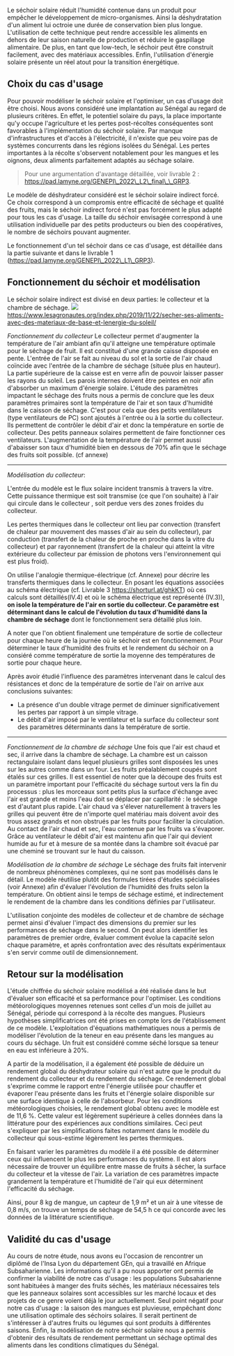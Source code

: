 Le séchoir solaire réduit l'humidité contenue dans un produit pour
empêcher le développement de micro-organismes. Ainsi la déshydratation
d'un aliment lui octroie une durée de conservation bien plus longue.
L'utilisation de cette technique peut rendre accessible les aliments en
dehors de leur saison naturelle de production et réduire le gaspillage
alimentaire. De plus, en tant que low-tech, le séchoir peut être
construit facilement, avec des matériaux accessibles. Enfin,
l\'utilisation d'énergie solaire présente un réel atout pour la
transition énergétique.

Choix du cas d\'usage
---------------------

Pour pouvoir modéliser le séchoir solaire et l\'optimiser, un cas
d\'usage doit être choisi. Nous avons considéré une implantation au
Sénégal au regard de plusieurs critères. En effet, le potentiel solaire
du pays, la place importante qu\'y occupe l\'agriculture et les pertes
post-récoltes conséquentes sont favorables à l\'implémentation du
séchoir solaire. Par manque d\'infrastructures et d\'accès à
l\'électricité, il n\'existe que peu voire pas de systèmes concurrents
dans les régions isolées du Sénégal. Les pertes importantes à la récolte
s\'observent notablement pour les mangues et les oignons, deux aliments
parfaitement adaptés au séchage solaire.

> Pour une argumentation d\'avantage détaillée, voir livrable 2 :
> https://pad.lamyne.org/GENEPI\_2022\_L2\_final\_\_GRP3.

Le modèle de déshydrateur considéré est le séchoir solaire indirect
forcé. Ce choix correspond à un compromis entre efficacité de séchage et
qualité des fruits, mais le séchoir indirect forcé n\'est pas forcément
le plus adapté pour tous les cas d\'usage. La taille du séchoir
envisagée correspond à une utilisation individuelle par des petits
producteurs ou bien des coopératives, le nombre de séchoirs pouvant
augmenter.

Le fonctionnement d\'un tel séchoir dans ce cas d\'usage, est détaillée
dans la partie suivante et dans le livrable 1
(https://pad.lamyne.org/GENEPI\_2022\_L1\_GRP3).

Fonctionnement du séchoir et modélisation
-----------------------------------------

Le séchoir solaire indirect est divisé en deux parties: le collecteur et
la chambre de séchage.
![](https://hot-objects.liiib.re/pad-lamyne-org/uploads/1c4568f1-4c6d-443e-9ad8-4a53fbb5f500.png)
https://www.lesagronautes.org/index.php/2019/11/22/secher-ses-aliments-avec-des-materiaux-de-base-et-lenergie-du-soleil/

*Fonctionnement du collecteur* Le collecteur permet d\'augmenter la
température de l\'air ambiant afin qu\'il atteigne une température
optimale pour le séchage de fruit. Il est constitué d\'une grande caisse
disposée en pente. L\'entrée de l\'air se fait au niveau du sol et la
sortie de l\'air chaud coïncide avec l\'entrée de la chambre de séchage
(située plus en hauteur). La partie supérieure de la caisse est en verre
afin de pouvoir laisser passer les rayons du soleil. Les parois internes
doivent être peintes en noir afin d\'absorber un maximum d\'énergie
solaire. L\'étude des paramètres impactant le séchage des fruits nous a
permis de conclure que les deux paramètres primaires sont la température
de l\'air et son taux d\'humidité dans le caisson de séchage. C\'est
pour cela que des petits ventilateurs (type ventilateurs de PC) sont
ajoutés à l\'entrée ou à la sortie du collecteur. Ils permettent de
contrôler le débit d\'air et donc la température en sortie de
collecteur. Des petits panneaux solaires permettent de faire fonctionner
ces ventilateurs. L\'augmentation de la température de l\'air permet
aussi d\'abaisser son taux d\'humidité bien en dessous de 70% afin que
le séchage des fruits soit possible. (cf annexe)

------------------------------------------------------------------------

*Modélisation du collecteur*:

L\'entrée du modèle est le flux solaire incident transmis à travers la
vitre. Cette puissance thermique est soit transmise (ce que l\'on
souhaite) à l\'air qui circule dans le collecteur , soit perdue vers des
zones froides du collecteur.

Les pertes thermiques dans le collecteur ont lieu par convection
(transfert de chaleur par mouvement des masses d\'air au sein du
collecteur), par conduction (transfert de la chaleur de proche en proche
dans la vitre du collecteur) et par rayonnement (transfert de la chaleur
qui atteint la vitre extérieure du collecteur par émission de photons
vers l\'environnement qui est plus froid).

On utilise l\'analogie thermique-électrique (cf. Annexe) pour décrire
les transferts thermiques dans le collecteur. En posant les équations
associées au schéma électrique (cf. Livrable 3
https://shorturl.at/ghkKT) où ces calculs sont détaillés(IV.4) et où le
schéma électrique est représenté (IV.3)), **on isole la température de
l\'air en sortie du collecteur. Ce paramètre est déterminant dans le
calcul de l\'évolution du taux d\'humidité dans la chambre de séchage**
dont le fonctionnement sera détaillé plus loin.

A noter que l\'on obtient finalement une température de sortie de
collecteur pour chaque heure de la journée où le séchoir est en
fonctionnement. Pour déterminer le taux d\'humidité des fruits et le
rendement du séchoir on a consiéré comme température de sortie la
moyenne des températures de sortie pour chaque heure.

Après avoir étudié l\'influence des paramètres intervenant dans le
calcul des résistances et donc de la température de sortie de l\'air on
arrive aux conclusions suivantes:

-   La présence d\'un double vitrage permet de diminuer
    significativement les pertes par rapport à un simple vitrage.
-   Le débit d\'air imposé par le ventilateur et la surface du
    collecteur sont des paramètres déterminants dans la température de
    sortie.

------------------------------------------------------------------------

*Fonctionnement de la chambre de séchage* Une fois que l\'air est chaud
et sec, il arrive dans la chambre de séchage. La chambre est un caisson
rectangulaire isolant dans lequel plusieurs grilles sont disposées les
unes sur les autres comme dans un four. Les fruits préalablement coupés
sont étalés sur ces grilles. Il est essentiel de noter que la découpe
des fruits est un paramètre important pour l\'efficacité du séchage
surtout vers la fin du processus : plus les morceaux sont petits plus la
surface d\'échange avec l\'air est grande et moins l\'eau doit se
déplacer par capillarité : le séchage est d\'autant plus rapide. L\'air
chaud va s\'élever naturellement à travers les grilles qui peuvent être
de n\'importe quel matériau mais doivent avoir des trous assez grands et
non obstrués par les fruits pour faciliter la circulation. Au contact de
l\'air chaud et sec, l\'eau contenue par les fruits va s\'évaporer.
Grâce au ventilateur le débit d\'air est maintenu afin que l\'air qui
devient humide au fur et à mesure de sa montée dans la chambre soit
évacué par une cheminé se trouvant sur le haut du caisson.

*Modélisation de la chambre de séchage* Le séchage des fruits fait
intervenir de nombreux phénomènes complexes, qui ne sont pas modélisés
dans le détail. Le modèle réutilise plutôt des formules tirées d\'études
spécialisées (voir Annexe) afin d\'évaluer l\'évolution de l\'humidité
des fruits selon la température. On obtient ainsi le temps de séchage
estimé, et indirectement le rendement de la chambre dans les conditions
définies par l\'utilisateur.

L\'utilisation conjointe des modèles de collecteur et de chambre de
séchage permet ainsi d\'évaluer l\'impact des dimensions du premier sur
les performances de séchage dans le second. On peut alors identifier les
paramètres de premier ordre, évaluer comment évolue la capacité selon
chaque paramètre, et après confrontation avec des résultats
expérimentaux s\'en servir comme outil de dimensionnement.

Retour sur la modélisation
--------------------------

L\'étude chiffrée du séchoir solaire modélisé a été réalisée dans le but
d\'évaluer son efficacité et sa performance pour l\'optimiser. Les
conditions météorologiques moyennes retenues sont celles d\'un mois de
juillet au Sénégal, période qui correspond à la récolte des mangues.
Plusieurs hypothèses simplificatrices ont été prises en compte lors de
l\'établissement de ce modèle. L\'exploitation d\'équations
mathématiques nous a permis de modéliser l\'évolution de la teneur en
eau présente dans les mangues au cours du séchage. Un fruit est
considéré comme séché lorsque sa teneur en eau est inférieure à 20%.

A partir de la modélisation, il a également été possible de déduire un
rendement global du déshydrateur solaire qui n\'est autre que le produit
du rendement du collecteur et du rendement du séchage. Ce rendement
global s\'exprime comme le rapport entre l\'énergie utilisée pour
chauffer et évaporer l\'eau présente dans les fruits et l\'énergie
solaire disponible sur une surface identique à celle de l\'absorbeur.
Pour les conditions météorologiques choisies, le rendement global obtenu
avec le modèle est de 11,6 %. Cette valeur est légèrement supérieure à
celles données dans la littérature pour des expériences aux conditions
similaires. Ceci peut s\'expliquer par les simplifications faites
notamment dans le modèle du collecteur qui sous-estime légèrement les
pertes thermiques.

En faisant varier les paramètres du modèle il a été possible de
déterminer ceux qui influencent le plus les performances du système. Il
est alors nécessaire de trouver un équilibre entre masse de fruits à
sécher, la surface du collecteur et la vitesse de l\'air. La variation
de ces paramètres impacte grandement la température et l\'humidité de
l\'air qui eux déterminent l\'efficacité du séchage.

Ainsi, pour 8 kg de mangue, un capteur de 1,9 m² et un air à une vitesse
de 0,8 m/s, on trouve un temps de séchage de 54,5 h ce qui concorde avec
les données de la littérature scientifique.

Validité du cas d\'usage
------------------------

Au cours de notre étude, nous avons eu l\'occasion de rencontrer un
diplômé de l\'Insa Lyon du département GEn, qui a travaillé en Afrique
Subsaharienne. Les informations qu\'il a pu nous apporter ont permis de
confirmer la viabilité de notre cas d\'usage : les populations
Subsaharienne sont habituées à manger des fruits séchés, les matériaux
nécessaires tels que les panneaux solaires sont accessibles sur les
marché locaux et des projets de ce genre voient déjà le jour
actuellement. Seul point négatif pour notre cas d\'usage : la saison des
mangues est pluvieuse, empêchant donc une utilisation optimale des
séchoirs solaires. Il serait pertinent de s\'intéresser à d\'autres
fruits ou légumes qui sont produits à différentes saisons. Enfin, la
modélisation de notre séchoir solaire nous a permis d\'obtenir des
résultats de rendement permettant un séchage optimal des aliments dans
les conditions climatiques du Sénégal.
